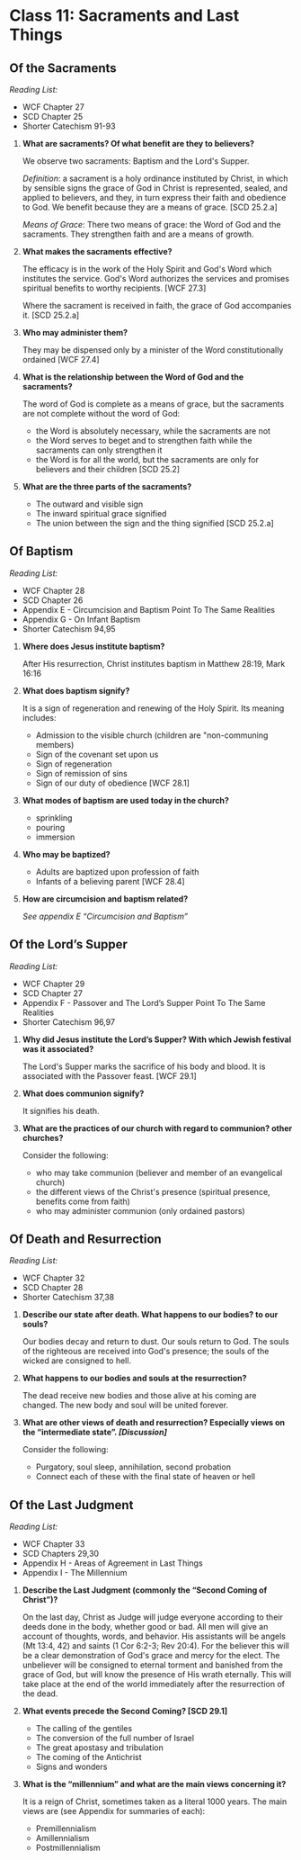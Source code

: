 # Class 11: Sacraments and Last Things

## Of the Sacraments
*Reading List:*
- WCF Chapter 27
- SCD Chapter 25
- Shorter Catechism 91-93


1.  **What are sacraments? Of what benefit are they to believers?**

	We observe two sacraments: Baptism and the Lord's Supper.

	*Definition*: a sacrament is a holy ordinance instituted by Christ, in which by sensible signs the grace of God in Christ is represented, sealed, and applied to believers, and they, in turn express their faith and obedience to God. We benefit because they are a means of grace. [SCD 25.2.a]

	*Means of Grace*: There two means of grace: the Word of God and the sacraments. They strengthen faith and are a means of growth.

1.  **What makes the sacraments effective?**

	The efficacy is in the work of the Holy Spirit and God's Word which institutes the service. God's Word authorizes the services and promises spiritual benefits to worthy recipients. [WCF 27.3]

	Where the sacrament is received in faith, the grace of God accompanies it. [SCD 25.2.a]

1.  **Who may administer them?**

	They may be dispensed only by a minister of the Word constitutionally ordained [WCF 27.4]

1.  **What is the relationship between the Word of God and the sacraments?**

	The word of God is complete as a means of grace, but the sacraments are not complete without the word of God:

	- the Word is absolutely necessary, while the sacraments are not
	- the Word serves to beget and to strengthen faith while the sacraments can only strengthen it
	- the Word is for all the world, but the sacraments are only for believers and their children [SCD 25.2]

1.  **What are the three parts of the sacraments?**

	- The outward and visible sign
	- The inward spiritual grace signified
	- The union between the sign and the thing signified [SCD 25.2.a]

## Of Baptism
*Reading List:*
- WCF Chapter 28
- SCD Chapter 26
- Appendix E - Circumcision and Baptism Point To The Same Realities
- Appendix G - On Infant Baptism
- Shorter Catechism 94,95


1.  **Where does Jesus institute baptism?**

	After His resurrection, Christ institutes baptism in Matthew 28:19, Mark 16:16

1.  **What does baptism signify?**

	It is a sign of regeneration and renewing of the Holy Spirit. Its meaning includes:

	- Admission to the visible church (children are "non-communing members)
	- Sign of the covenant set upon us
	- Sign of regeneration
	- Sign of remission of sins
	- Sign of our duty of obedience [WCF 28.1]

1.  **What modes of baptism are used today in the church?**

	- sprinkling
	- pouring
	- immersion

1.  **Who may be baptized?**

	- Adults are baptized upon profession of faith
	- Infants of a believing parent [WCF 28.4]

1.  **How are circumcision and baptism related?**

	*See appendix E “Circumcision and Baptism”*

## Of the Lord’s Supper
*Reading List:*
- WCF Chapter 29
- SCD Chapter 27
- Appendix F - Passover and The Lord’s Supper Point To The Same Realities
- Shorter Catechism 96,97


1.  **Why did Jesus institute the Lord’s Supper? With which Jewish festival was it associated?**

	The Lord's Supper marks the sacrifice of his body and blood. It is associated with the Passover feast. [WCF 29.1]

1.  **What does communion signify?**

	It signifies his death.

1.  **What are the practices of our church with regard to communion? other churches?**

	Consider the following:

	- who may take communion (believer and member of an evangelical church)
	- the different views of the Christ's presence (spiritual presence, benefits come from faith)
	- who may administer communion (only ordained pastors)

## Of Death and Resurrection
*Reading List:*
- WCF Chapter 32
- SCD Chapter 28
- Shorter Catechism 37,38


1.  **Describe our state after death. What happens to our bodies? to our souls?**

	Our bodies decay and return to dust. Our souls return to God. The souls of the righteous are received into God's presence; the souls of the wicked are consigned to hell.

1.  **What happens to our bodies and souls at the resurrection?**

	The dead receive new bodies and those alive at his coming are changed. The new body and soul will be united forever.

1.  **What are other views of death and resurrection? Especially views on the “intermediate state”. *[Discussion]***

	Consider the following:

	- Purgatory, soul sleep, annihilation, second probation
	- Connect each of these with the final state of heaven or hell

## Of the Last Judgment
*Reading List:*
- WCF Chapter 33
- SCD Chapters 29,30
- Appendix H - Areas of Agreement in Last Things
- Appendix I - The Millennium


1.  **Describe the Last Judgment (commonly the “Second Coming of Christ”)?**

	On the last day, Christ as Judge will judge everyone according to their deeds done in the body, whether good or bad. All men will give an account of thoughts, words, and behavior. His assistants will be angels (Mt 13:4, 42) and saints (1 Cor 6:2-3; Rev 20:4). For the believer this will be a clear demonstration of God's grace and mercy for the elect. The unbeliever will be consigned to eternal torment and banished from the grace of God, but will know the presence of His wrath eternally. This will take place at the end of the world immediately after the resurrection of the dead.

1.  **What events precede the Second Coming? [SCD 29.1]**

	- The calling of the gentiles
	- The conversion of the full number of Israel
	- The great apostasy and tribulation
	- The coming of the Antichrist
	- Signs and wonders

1.  **What is the “millennium” and what are the main views concerning it?**

	It is a reign of Christ, sometimes taken as a literal 1000 years. The main views are (see Appendix for summaries of each):
	- Premillennialism
	- Amillennialism
	- Postmillennialism
